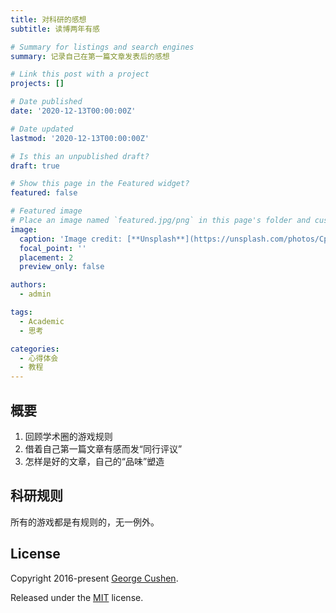 ```yaml
---
title: 对科研的感想
subtitle: 读博两年有感

# Summary for listings and search engines
summary: 记录自己在第一篇文章发表后的感想

# Link this post with a project
projects: []

# Date published
date: '2020-12-13T00:00:00Z'

# Date updated
lastmod: '2020-12-13T00:00:00Z'

# Is this an unpublished draft?
draft: true

# Show this page in the Featured widget?
featured: false

# Featured image
# Place an image named `featured.jpg/png` in this page's folder and customize its options here.
image:
  caption: 'Image credit: [**Unsplash**](https://unsplash.com/photos/CpkOjOcXdUY)'
  focal_point: ''
  placement: 2
  preview_only: false

authors:
  - admin

tags:
  - Academic
  - 思考

categories:
  - 心得体会
  - 教程
---
```



## 概要

1. 回顾学术圈的游戏规则
2. 借着自己第一篇文章有感而发“同行评议”
3. 怎样是好的文章，自己的“品味”塑造

## 科研规则
所有的游戏都是有规则的，无一例外。

## License

Copyright 2016-present [George Cushen](https://georgecushen.com).

Released under the [MIT](https://github.com/wowchemy/wowchemy-hugo-themes/blob/master/LICENSE.md) license.
